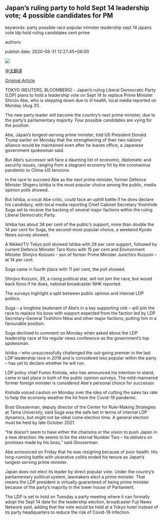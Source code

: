 ## Japan’s ruling party to hold Sept 14 leadership vote; 4 possible candidates for PM

keywords: party possible race popular minister leadership sept 14 japans vote ldp hold ruling candidates cent prime

authors: 

publish date: 2020-08-31 12:27:45+08:00

![](https://www.straitstimes.com/sites/default/files/styles/x_large/public/articles/2020/08/31/af_japan-ldp_310820.jpg?itok=n4xoFQjH)

[中文翻译](Japan%E2%80%99s%20ruling%20party%20to%20hold%20Sept%2014%20leadership%20vote%3B%204%20possible%20candidates%20for%20PM_zh.md)

[Original Article](https://www.straitstimes.com/asia/east-asia/japans-ruling-ldp-to-hold-leadership-vote-on-sept-14-to-pick-abe-successor-local)

TOKYO (REUTERS, BLOOMBERG) - Japan’s ruling Liberal Democratic Party (LDP) plans to hold a leadership vote on Sept 14 to replace Prime Minister Shinzo Abe, who is stepping down due to ill health, local media reported on Monday (Aug 31).

The new party leader will become the country’s next prime minister, due to the party’s parliamentary majority. Four possible candidates are vying for the position.

Abe, Japan’s longest-serving prime minister, told US President Donald Trump earlier on Monday that the strengthening of their two nations’ alliance would be maintained even after he leaves office, a Japanese government spokesman said.

But Abe’s successor will face a daunting list of economic, diplomatic and security issues, ranging from a stagnant economy hit by the coronavirus pandemic to China-US tensions.

In the race to succeed Abe as the next prime minister, former Defence Minister Shigeru Ishiba is the most popular choice among the public, media opinion polls showed.

But Ishiba, a vocal Abe critic, could face an uphill battle if he does declare his candidacy, with local media reporting Chief Cabinet Secretary Yoshihide Suga set to receive the backing of several major factions within the ruling Liberal Democratic Party.

Ishiba has about 34 per cent of the public’s support, more than double the 14 per cent for Suga, the second-most popular choice, a weekend Kyodo News survey showed.

A Nikkei/TV Tokyo poll showed Ishiba with 28 per cent support, followed by current Defence Minister Taro Kono with 15 per cent and Environment Minister Shinjiro Koizumi – son of former Prime Minister Junichiro Koizumi – at 14 per cent.

Suga came in fourth place with 11 per cent, the poll showed.

Shinjiro Koizumi, 39, a rising political star, will not join the race, but would back Kono if he does, national broadcaster NHK reported.

The surveys highlight a split between public opinion and internal LDP politics.

Suga – a longtime lieutenant of Abe’s in a key supporting role – will join the race to replace his boss with support expected from the faction led by LDP Secretary-General Toshihiro Nikai and other major factions, putting him in a favourable position.

Suga declined to comment on Monday when asked about the LDP leadership race at his regular news conference as the government’s top spokesman.

Ishiba – who unsuccessfully challenged the out-going premier in the last LDP leadership race in 2018 and is considered less popular within the party – has yet to declare whether he will run.

LDP policy chief Fumio Kishida, who has announced his intention to stand, came in last place in both of the public opinion surveys. The mild-mannered former foreign minister is considered Abe's personal choice for successor.

Kishida voiced caution on Monday over the idea of cutting the sales tax rate to help the economy weather the hit from the Covid-19 pandemic.

Brad Glosserman, deputy director of the Center for Rule-Making Strategies at Tama University, said Suga was the safe bet in terms of internal LDP dynamics, but might not be ideal come election time. A general election must be held by late October 2021.

“He doesn’t seem to have either the charisma or the vision to push Japan in a new direction. He seems to be the eternal Number Two – he delivers on promises made by his boss,” said Glosserman.

Abe announced on Friday that he was resigning because of poor health. His long-running battle with ulcerative colitis ended his tenure as Japan’s longest-serving prime minister.

Japan does not elect its leader by direct popular vote. Under the country’s parliamentary political system, lawmakers elect a prime minister. That means the LDP president is virtually guaranteed of being prime minister because of the party’s majority in the lower house of Parliament.

The LDP is set to hold on Tuesday a party meeting where it can formally adopt the Sept 14 date for the leadership election, broadcaster Fuji News Network said, adding that the vote would be held at a Tokyo hotel instead of its party headquarters to reduce the risk of Covid-19 infection.